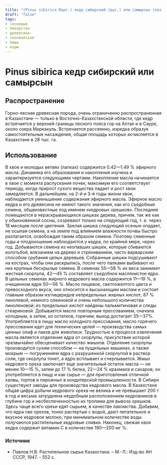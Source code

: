 ```yaml
---
title: "(Pinus sibirica Rupr.) кедр сибирский (рус.) или самырсын (каз.)"
draft: "false"
tags:
- сосновые
- лекарство
- древесина
- техническое
- пища
- корм
--- 
```

# Pinus sibirica кедр сибирский или самырсын
## Распространение
Горно-лесная древесная порода, очень ограниченно распространенная в Казахстане — только в Восточно-Казахстанской области, где кедр встречается у верхней границы лесного пояса гор на Алтае и в Сауре, около озера Маркакуль. Встречается рассеянно, изредка образуя самостоятельные насаждения, общая площадь которых исчисляется в Казахстане в 28 тыс. га.
## Использование
В хвое и молодых ветвях (лапках) содержится 0.42—1.49 % эфирного масла. Динамика его образования и накопления изучена и характеризуется следующими чертами. Накопление масла начинается в хвое с момента распускания почек; максимум его соответствует периоду, когда прирост сухого вещества падает и рост хвои замедляется. В дальнейшем, на 2-й и 3-й годы жизни хвои, наблюдается уменьшение содержания эфирного масла. Эфирное масло кедра и его древесина не имеют такого значения, как его съедобные семена, общеизвестные под именем «кедровых орешков». Последние помещаются в нераскрывающихся шишках дерева, причем, так же как у обыкновенной сосны, созревают только на следующий год, т. е. через 18 месяцев после цветения. Зрелая шишка следующей осенью опадает, не осыпая семена, а на земле под влиянием влажности почвы быстро разлагается, освобождая таким образом семена. Поэтому семенные годы и плодоношение наблюдаются у кедра, по крайней мере, через год. Добываются семена из неопавших шишек, которые сбиваются колотьбой, влезанием на дерево и стряхиванием, часто варварским способом срубания целых деревьев. Собранные шишки подсушивают на кострах, чтобы они раскрылись, после чего палками выбивают из них крупные бескрылые семена. В семенах 55—58 % их веса занимает жесткая скорлупа, 42—45 % составляет съедобное маслянистое ядро. В цельных семенах жирного кедрового масла содержится 11—19 %, в очищенном ядре 50—56 %. Масло пищевое, светложелтого цвета и превосходного вкуса; оно относится к высыхающим маслам и состоит главным образом изглицеридов непредельных жирных кислот; 87 % линолевой, немного олеиновой и очень небольшого количества линоленовой; из предельных кислот найдены пальмитиновая и следы стеариновой. Добывается масло повторным прессованием, сначала холодным, а затем, из остатков, горячим; выход достигает 35—37%. Употребляется в пищу масло холодного прессования, масло горячего прессования идет для технических целей — производства самых ценных олиф и лаков для живописи. Трудностью в процессе извлечения масла является отделение ядра от скорлупы, присутствие которой чрезвычайно обесценивает качество жмыхов. Отделение скорлупы производится сухим способом — на лущильных машинах, а также мокрым — погружением ядра с разрушенной скорлупой в раствор соли, где скорлупа тонет, а ядро всплывает и счерпывается. 
Жмых кедрового ореха заключает еще значительный остаток масла — не менее 10—15 %, затем до 17 % белка, 22—24 % крахмала и сахаров; он употребляется в пищу и как сырье — для приготовления отличной халвы, тортов и пирожных в кондитерской промышленности. В Сибири существуют заводы для производства кедрового масла. 
В Казахстане общая цифра добычи кедрового ореха не велика и не превышает 200 т в год и весьма затруднена неудобным расположением кедровников в глубине гор и несбеспеченностью их тропами для вывоза орешков. Здесь чаще всего орехи едят сырьем, в качестве лакомства. Добавим, что ядра све орехов, тонко растертые с водой, дают питательное и вкусное кедровое молоко; при минимальном количестве воды получаются растительные кедровые сливки. Наконец, свежая хвоя кедра содержит витамин С в количестве 190—200 мг %. 
### Источник
* Павлов Н.В. Растительное сырье Казахстана. – М.-Л.: Изд-во АН СССР, 1947. - 552 с.
